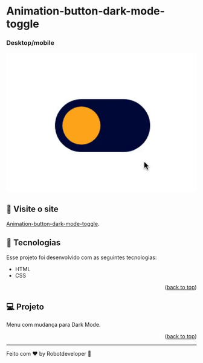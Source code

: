 # Animation-button-dark-mode-toggle

### Desktop/mobile

<p align="center">
  <img width="600" src=".github/Desktopmobile.gif">
</p>

## 📢 Visite o site

[Animation-button-dark-mode-toggle](https://lobinhodev.github.io/Animation-button-dark-mode-toggle/).

## 🧠 Tecnologias

Esse projeto foi desenvolvido com as seguintes tecnologias:

-   HTML
-   CSS
<p align="right">(<a href="#top">back to top</a>)</p>

## 💻 Projeto

Menu com mudança para Dark Mode.

<p align="right">(<a href="#top">back to top</a>)</p>

---

Feito com ♥ by Robotdeveloper 🤖
